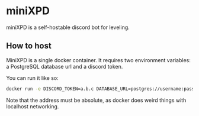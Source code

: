 # miniXPD

miniXPD is a self-hostable discord bot for leveling.

## How to host

MiniXPD is a single docker container. It requires two environment variables: a PostgreSQL database url and a discord token.

You can run it like so:

```bash
docker run -e DISCORD_TOKEN=a.b.c DATABASE_URL=postgres://username:password@address/database
```

Note that the address must be absolute, as docker does weird things with localhost networking.
